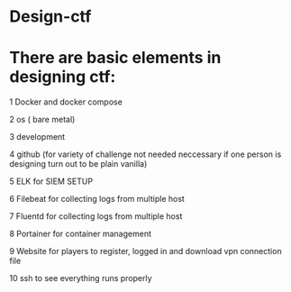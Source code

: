 # Design-ctf

# There are basic elements in designing ctf:

1 Docker and docker compose

2 os ( bare metal)

3 development

4 github (for variety of challenge not needed neccessary if one person is designing turn out to be plain vanilla)

5 ELK for SIEM SETUP

6 Filebeat for collecting logs from multiple host

7 Fluentd for collecting logs from multiple host

8 Portainer for container management

9 Website for players to register, logged in and download vpn connection file 

10 ssh to see everything runs properly
